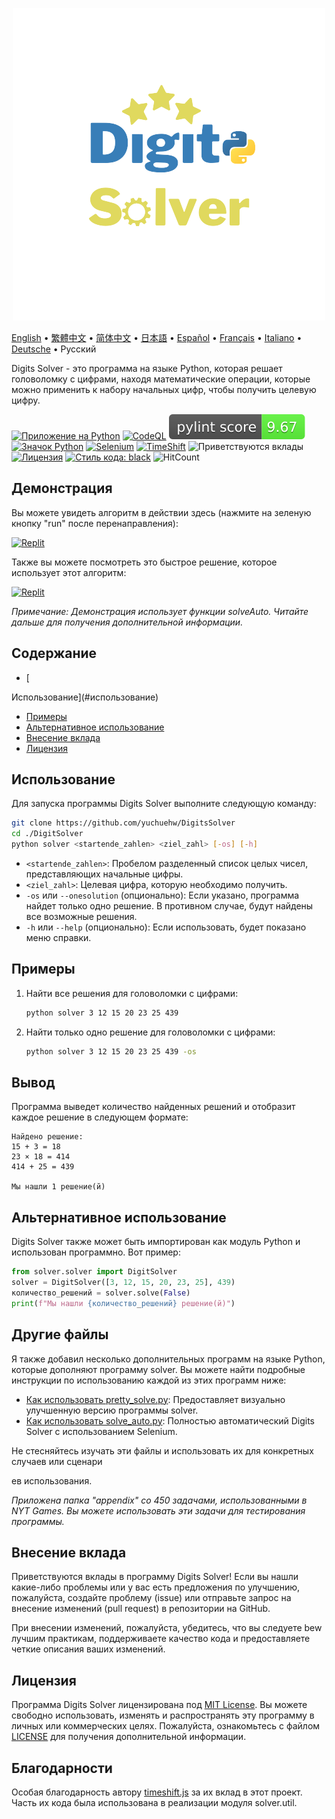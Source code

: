 <p align="center">
    <picture>
      <img 
        src="https://raw.githubusercontent.com/yuchuehw/DigitsSolver/main/new_logo.png" 
        alt="Значок Digits Solver"
        width="500"
       />
    </picture>
<p>

[English](README.md)
 • [繁體中文](README_zh-TW.md)
 • [简体中文](README_zh-CN.md)
 • [日本語](README_ja.md)
 • [Español](README_es.md)
 • [Français](README_fr.md)
 • [Italiano](README_it.md)
 • [Deutsche](README_de.md)
 • Русский

Digits Solver - это программа на языке Python, которая решает головоломку с цифрами, находя математические операции, которые можно применить к набору начальных цифр, чтобы получить целевую цифру.

[![Приложение на Python](https://github.com/yuchuehw/DigitsSolver/actions/workflows/python-app.yml/badge.svg)](https://github.com/yuchuehw/DigitsSolver/actions/workflows/python-app.yml)
[![CodeQL](https://github.com/yuchuehw/DigitsSolver/actions/workflows/github-code-scanning/codeql/badge.svg)](https://github.com/yuchuehw/DigitsSolver/actions/workflows/github-code-scanning/codeql)
[![Рейтинг PyLint](https://raw.githubusercontent.com/yuchuehw/DigitsSolver/main/pylint_badge.svg)](pylint.out)
<br>
[![Значок Python](https://img.shields.io/badge/Python-3776AB?style=flat&for-the-badge&logo=python&logoColor=white)](https://www.python.org/)
[![Selenium](https://img.shields.io/badge/Selenium-grey.svg?style=flat&logo=selenium)](https://www.selenium.dev/)
[![TimeShift](https://img.shields.io/badge/TimeShift.js-grey.svg?style=flat&logo=javascript)](https://github.com/plaa/TimeShift-js)
![Приветствуются вклады](https://img.shields.io/badge/Вклады-приветствуются-brightgreen.svg?style=flat&color=pink)
[![Лицензия](https://img.shields.io/github/license/yuchuehw/DigitsSolver?style=flat&color=yellow)](LICENSE.md)
[![Стиль кода: black](https://img.shields.io/badge/Стиль%20кода-black-000000.svg)](https://github.com/psf/black)
![HitCount](https://hits.dwyl.com/yuchuehw/DigitsSolver.svg?style=flat)

## Демонстрация
Вы можете увидеть алгоритм в действии здесь (нажмите на зеленую кнопку "run" после перенаправления):

[![Replit](https://img.shields.io/badge/ДЕМО-REPL.IT-purple.svg?style=flat&logo=replit)](https://replit.com/@yuchuehw/DigitsSolver)

Также вы можете посмотреть это быстрое решение, которое использует этот алгоритм:

[![Replit](https://img.shields.io/badge/ДЕМО-YOUTUBE-purple.svg?style=flat&logo=youtube)](https://www.youtube.com/watch?v=se2OdZnEHHA)

*Примечание: Демонстрация использует функции solveAuto. Читайте дальше для получения дополнительной информации.*
## Содержание
- [

Использование](#использование)
- [Примеры](#примеры)
- [Альтернативное использование](#альтернативное-использование)
- [Внесение вклада](#внесение-вклада)
- [Лицензия](#лицензия)


## Использование

Для запуска программы Digits Solver выполните следующую команду:

```bash
git clone https://github.com/yuchuehw/DigitsSolver
cd ./DigitSolver
python solver <startende_zahlen> <ziel_zahl> [-os] [-h]
```

- `<startende_zahlen>`: Пробелом разделенный список целых чисел, представляющих начальные цифры.
- `<ziel_zahl>`: Целевая цифра, которую необходимо получить.
- `-os` или `--onesolution` (опционально): Если указано, программа найдет только одно решение. В противном случае, будут найдены все возможные решения.
- `-h` или `--help` (опционально): Если использовать, будет показано меню справки.

## Примеры

1. Найти все решения для головоломки с цифрами:
   ```bash
   python solver 3 12 15 20 23 25 439
   ```

2. Найти только одно решение для головоломки с цифрами:
   ```bash
   python solver 3 12 15 20 23 25 439 -os
   ```

## Вывод

Программа выведет количество найденных решений и отобразит каждое решение в следующем формате:

```
Найдено решение:
15 + 3 = 18
23 × 18 = 414
414 + 25 = 439

Мы нашли 1 решение(й)
```

## Альтернативное использование
Digits Solver также может быть импортирован как модуль Python и использован программно. Вот пример:

```python
from solver.solver import DigitSolver
solver = DigitSolver([3, 12, 15, 20, 23, 25], 439)
количество_решений = solver.solve(False)
print(f"Мы нашли {количество_решений} решение(й)")
```

## Другие файлы

Я также добавил несколько дополнительных программ на языке Python, которые дополняют программу solver. Вы можете найти подробные инструкции по использованию каждой из этих программ ниже:

- [Как использовать pretty_solve.py](reference/prettySolve.md): Предоставляет визуально улучшенную версию программы solver.
- [Как использовать solve_auto.py](reference/solveAuto.md): Полностью автоматический Digits Solver с использованием Selenium.

Не стесняйтесь изучать эти файлы и использовать их для конкретных случаев или сценари

ев использования.

*Приложена папка "appendix" со 450 задачами, использованными в NYT Games. Вы можете использовать эти задачи для тестирования программы.*

## Внесение вклада

Приветствуются вклады в программу Digits Solver! Если вы нашли какие-либо проблемы или у вас есть предложения по улучшению, пожалуйста, создайте проблему (issue) или отправьте запрос на внесение изменений (pull request) в репозитории на GitHub.

При внесении изменений, пожалуйста, убедитесь, что вы следуете bew лучшим практикам, поддерживаете качество кода и предоставляете четкие описания ваших изменений.

## Лицензия

Программа Digits Solver лицензирована под [MIT License](https://choosealicense.com/licenses/mit/). Вы можете свободно использовать, изменять и распространять эту программу в личных или коммерческих целях. Пожалуйста, ознакомьтесь с файлом [LICENSE](LICENSE.md) для получения дополнительной информации.

## Благодарности

Особая благодарность автору [timeshift.js](https://github.com/plaa/TimeShift-js) за их вклад в этот проект. Часть их кода была использована в реализации модуля solver.util.
